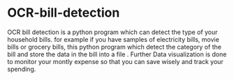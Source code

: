 # OCR-bill-detection
OCR bill detection is a python program which can detect the type of your household bills. for example if you have samples of electricity bills, movie bills or grocery bills, this python program which detect the category of the bill and store the data in the bill into a file . Further Data visualization is done to monitor your montly expense so that you can save wisely and track your spending. 
